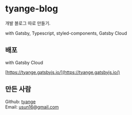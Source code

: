 # tyange-blog

개발 블로그 따로 만들기.

with Gatsby, Typescript, styled-components, Gatsby Cloud

## 배포

with Gatsby Cloud

[https://tyange.gatsbyjs.io/](https://tyange.gatsbyjs.io/)

## 만든 사람

Github: [tyange](https://github.com/tyange)
<br>
Email: [usun16@gmail.com](mailto:usun16@gmail.com)